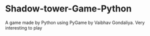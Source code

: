 # Shadow-tower-Game-Python
A game made by Python using PyGame by Vaibhav Gondaliya. Very interesting to play
